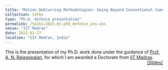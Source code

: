 ```yaml
---
title: "Motion Deblurring Methodologies: Going Beyond Conventional Cameras" 
collection: talks
type: "Ph.D. defence presentation"
permalink: /talks/2021-01-phD_defence_ons-ons
venue: "IIT Madras"
date: 2021-01-17
location: "IIT Madras, India"
---
```

<p style="text-align:left;">
   This is the presentation of my Ph.D. work done under the guidance of <a href = "https://www.ee.iitm.ac.in/~raju/">Prof. A. N. Rajagopalan</a>, for which I am awarded a Doctorate from <a href = "https://www.iitm.ac.in/">IIT Madras</a>.   
    <span style="float:right;">
          <a href="https://maheshmohanmr.github.io/files/Phd_defence_np4india_ons.pdf">&#91;Slides&#93;</a>  
    </span>
</p>

